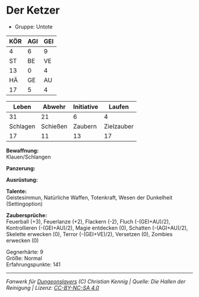 # Der Ketzer  
- Gruppe: Untote  

| KÖR | AGI | GEI |  
| --- | --- | --- |  
| 4   | 6   | 9   |
| ST  | BE  | VE  |  
| 13  | 0   | 4   |
| HÄ  | GE  | AU  |  
| 17  | 5   | 4   |


| Leben    | Abwehr   | Initiative | Laufen     |
| -------- | -------- | ---------- | ---------- |
| 31       | 21       | 6          | 4          |
| Schlagen | Schießen | Zaubern    | Zielzauber |
| 17       | 11       | 13         | 17         |

**Bewaffnung:**  
Klauen/Schlangen

**Panzerung:**  


**Ausrüstung:**  


**Talente:**  
Geistesimmun, Natürliche Waffen, Totenkraft, Wesen der Dunkelheit (Settingoption)

**Zaubersprüche:**  
Feuerball (+3), Feuerlanze (+2), Flackern (-2), Fluch (-(GEI+AU)/2), Kontrollieren (-(GEI+AU)/2), Magie entdecken (0), Schatten (-(AGI+AU)/2), Skelette erwecken (0), Terror (-(GEI+VE)/2), Versetzen (0), Zombies erwecken (0)

Gegnerhärte: 9  
Größe: Normal  
Erfahrungspunkte: 141  



___
*Fanwerk für [Dungeonslayers](https://www.dungeonslayers.net/) (C) Christian Kennig | Quelle: Die Hallen der Reinigung | Lizenz: [CC-BY-NC-SA 4.0](https://creativecommons.org/licenses/by-nc-sa/4.0/deed.de)*
